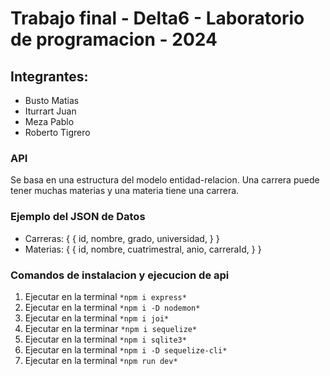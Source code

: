# Trabajo final - Delta6 - Laboratorio de programacion - 2024
## Integrantes: 
- Busto Matias
- Iturrart Juan
- Meza Pablo
- Roberto Tigrero

### API
Se basa en una estructura del modelo entidad-relacion. Una carrera puede tener muchas materias y una materia tiene una carrera.

### Ejemplo del JSON de Datos
- Carreras: 
{
  {
   id,
   nombre,
   grado,
   universidad, 
  }
}
- Materias:
{
  {
   id,
   nombre,
   cuatrimestral,
   anio,
   carreraId,
  }
}

### Comandos de instalacion y ejecucion de api
1. Ejecutar en la terminal `` *npm i express* ``
2. Ejecutar en la terminal `` *npm i -D nodemon* ``
3. Ejecutar en la terminal `` *npm i joi* ``
4. Ejecutar en la terminar `` *npm i sequelize* ``
5. Ejecutar en la terminal `` *npm i sqlite3* ``
6. Ejecutar en la terminal `` *npm i -D sequelize-cli* ``
7. Ejecutar en la terminal `` *npm run dev* ``

